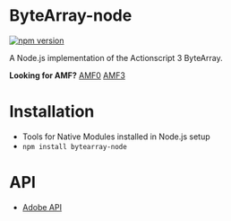 # ByteArray-node

[![npm version](https://img.shields.io/npm/v/bytearray-node?style=flat-square)](https://www.npmjs.com/package/bytearray-node)

A Node.js implementation of the Actionscript 3 ByteArray.

**Looking for AMF?**
[AMF0](https://github.com/Zaseth/AMF0-TS)
[AMF3](https://github.com/Zaseth/AMF3-TS)

# Installation

- Tools for Native Modules installed in Node.js setup
- `npm install bytearray-node`

# API

* [Adobe API](https://help.adobe.com/en_US/FlashPlatform/reference/actionscript/3/flash/utils/ByteArray.html)
